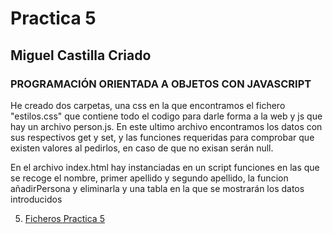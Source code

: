 # Practica 5
##  Miguel Castilla Criado 
### PROGRAMACIÓN ORIENTADA A OBJETOS CON JAVASCRIPT

He creado dos carpetas, una css en la que encontramos el fichero "estilos.css" que contiene todo el codigo para darle forma a la web y js que hay un archivo person.js.
En este ultimo archivo encontramos los datos con sus respectivos get y set, y las funciones requeridas para comprobar que existen valores al pedirlos, en caso de que no exisan 
serán null.

En el archivo index.html hay instanciadas en un script funciones en las que se recoge el nombre, primer apellido y segundo apellido, la funcion añadirPersona y eliminarla y 
una tabla en la que se mostrarán los datos introducidos

5. <a href= '../practica 5'>Ficheros Practica 5</a>
